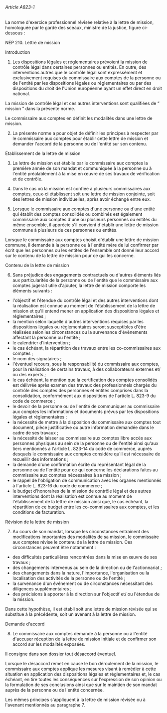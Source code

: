 ###### Article A823-1

La norme d'exercice professionnel révisée relative à la lettre de mission, homologuée par le garde des sceaux, ministre de la justice, figure ci-dessous :

NEP 210. Lettre de mission

Introduction

1. Les dispositions légales et réglementaires prévoient la mission de contrôle légal dans certaines personnes ou entités. En outre, des interventions autres que le contrôle légal sont expressément et exclusivement requises du commissaire aux comptes de la personne ou de l'entité par les dispositions légales ou réglementaires ou par des dispositions du droit de l'Union européenne ayant un effet direct en droit national.

La mission de contrôle légal et ces autres interventions sont qualifiées de “ mission ” dans la présente norme.

Le commissaire aux comptes en définit les modalités dans une lettre de mission.

2. La présente norme a pour objet de définir les principes à respecter par le commissaire aux comptes pour établir cette lettre de mission et demander l'accord de la personne ou de l'entité sur son contenu.

Etablissement de la lettre de mission

3. La lettre de mission est établie par le commissaire aux comptes la première année de son mandat et communiquée à la personne ou à l'entité préalablement à la mise en œuvre de ses travaux de vérification et de contrôle.

4. Dans le cas où la mission est confiée à plusieurs commissaires aux comptes, ceux-ci établissent soit une lettre de mission conjointe, soit des lettres de mission individuelles, après avoir échangé entre eux.

5. Lorsque le commissaire aux comptes d'une personne ou d'une entité qui établit des comptes consolidés ou combinés est également commissaire aux comptes d'une ou plusieurs personnes ou entités du même ensemble, il apprécie s'il convient d'établir une lettre de mission commune à plusieurs de ces personnes ou entités.

Lorsque le commissaire aux comptes choisit d'établir une lettre de mission commune, il demande à la personne ou à l'entité mère de lui confirmer par écrit que les personnes ou les entités de l'ensemble ont donné leur accord sur le contenu de la lettre de mission pour ce qui les concerne.

Contenu de la lettre de mission

6. Sans préjudice des engagements contractuels ou d'autres éléments liés aux particularités de la personne ou de l'entité que le commissaire aux comptes jugerait utile d'ajouter, la lettre de mission comporte les éléments suivants :

- l'objectif et l'étendue du contrôle légal et des autres interventions dont la réalisation est connue au moment de l'établissement de la lettre de mission et qu'il entend mener en application des dispositions légales et réglementaires ;
- la mention selon laquelle d'autres interventions requises par les dispositions légales ou réglementaires seront susceptibles d'être réalisées selon les circonstances ou la survenance d'évènements affectant la personne ou l'entité ;
- le calendrier d'intervention ;
- le cas échéant, la répartition des travaux entre les co-commissaires aux comptes ;
- le nom des signataires ;
- l'éventuel recours, sous la responsabilité du commissaire aux comptes, pour la réalisation de certains travaux, à des collaborateurs externes et/ ou des experts ;
- le cas échéant, la mention que la certification des comptes consolidés est délivrée après examen des travaux des professionnels chargés du contrôle des comptes des personnes et entités comprises dans la consolidation, conformément aux dispositions de l'article L. 823-9 du code de commerce ;
- le devoir de la personne ou de l'entité de communiquer au commissaire aux comptes les informations et documents prévus par les dispositions légales et réglementaires ;
- la nécessité de mettre à la disposition du commissaire aux comptes tout document, pièce justificative ou autre information demandée dans le cadre de ses travaux ;
- la nécessité de laisser au commissaire aux comptes libre accès aux personnes physiques au sein de la personne ou de l'entité ainsi qu'aux tiers mentionnés à l'article L. 823-14 du code de commerce, auprès desquels le commissaire aux comptes considère qu'il est nécessaire de recueillir des informations ;
- la demande d'une confirmation écrite du représentant légal de la personne ou de l'entité pour ce qui concerne les déclarations faites au commissaire aux comptes nécessaires à sa mission ;
- le rappel de l'obligation de communication avec les organes mentionnés à l'article L. 823-16 du code de commerce ;
- le budget d'honoraires de la mission de contrôle légal et des autres interventions dont la réalisation est connue au moment de l'établissement de la lettre de mission ainsi que, le cas échéant, la répartition de ce budget entre les co-commissaires aux comptes, et les conditions de facturation.

Révision de la lettre de mission

7. Au cours de son mandat, lorsque les circonstances entrainent des modifications importantes des modalités de sa mission, le commissaire aux comptes révise le contenu de la lettre de mission. Ces circonstances peuvent être notamment :

- des difficultés particulières rencontrées dans la mise en œuvre de ses travaux ;
- des changements intervenus au sein de la direction ou de l'actionnariat ;
- des changements dans la nature, l'importance, l'organisation ou la localisation des activités de la personne ou de l'entité ;
- la survenance d'un événement ou de circonstances nécessitant des diligences supplémentaires ;
- des précisions à apporter à la direction sur l'objectif et/ ou l'étendue de la mission.

Dans cette hypothèse, il est établi soit une lettre de mission révisée qui se substitue à la précédente, soit un avenant à la lettre de mission.

Demande d'accord

8. Le commissaire aux comptes demande à la personne ou à l'entité d'accuser réception de la lettre de mission initiale et de confirmer son accord sur les modalités exposées.

Il consigne dans son dossier tout désaccord éventuel.

Lorsque le désaccord remet en cause le bon déroulement de la mission, le commissaire aux comptes applique les mesures visant à remédier à cette situation en application des dispositions légales et réglementaires et, le cas échéant, en tire toutes les conséquences sur l'expression de son opinion ou la formulation de ses conclusions ainsi que sur le maintien de son mandat auprès de la personne ou de l'entité concernée.

Les mêmes principes s'appliquent à la lettre de mission révisée ou à l'avenant mentionnés au paragraphe 7.

